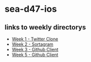 sea-d47-ios
===========

## links to weekly directorys
* [Week 1 - Twitter Clone ](week-1/)
* [Week 2 - Sortagram](week-2/)
* [Week 3 - Github Client](week-3/)
* [Week 5 - Github Client](week-5/)

